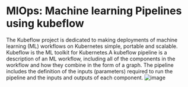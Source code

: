 # MlOps: Machine learning Pipelines using kubeflow
The Kubeflow project is dedicated to making deployments of machine learning (ML) workflows on Kubernetes simple, portable and scalable. Kubeflow is the ML toolkit for Kubernetes.A kubeflow pipeline is a description of an ML workflow, including all of the components in the workflow and how they combine in the form of a graph. The pipeline includes the definition of the inputs (parameters) required to run the pipeline and the inputs and outputs of each component.
![image](https://user-images.githubusercontent.com/34813177/187722535-1f467a19-2145-48ad-8af7-2bff8523ad86.png)
